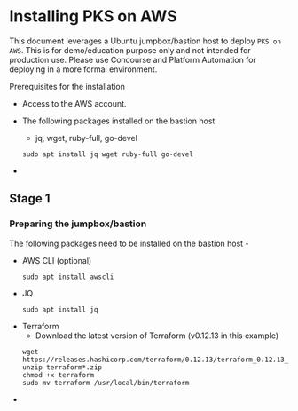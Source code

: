 # Installing PKS on AWS
This document leverages a Ubuntu jumpbox/bastion host to deploy `PKS on AWS`. This is for demo/education purpose only and not intended for production use. Please use Concourse and Platform Automation for deploying in a more formal environment. 

Prerequisites for the installation

* Access to the AWS account. 
*  The following packages installed on the bastion host
	* jq, wget, ruby-full, go-devel
	```console
	sudo apt install jq wget ruby-full go-devel
	```

*  

## Stage 1
### Preparing the jumpbox/bastion
 The following packages need to be installed on the bastion host - 
 * AWS CLI (optional)
	```console
	sudo apt install awscli
	```
* JQ
	```console
	sudo apt install jq
	```
* Terraform 
	* Download the latest version of Terraform (v0.12.13 in this example)
	```console
	wget https://releases.hashicorp.com/terraform/0.12.13/terraform_0.12.13_linux_386.zip
	unzip terraform*.zip
	chmod +x terraform
	sudo mv terraform /usr/local/bin/terraform
	```
* 
<!--stackedit_data:
eyJoaXN0b3J5IjpbMTU3NzYyODM4MCw1OTEwMDY0OSwtMTc2Nz
gzODQ2NF19
-->